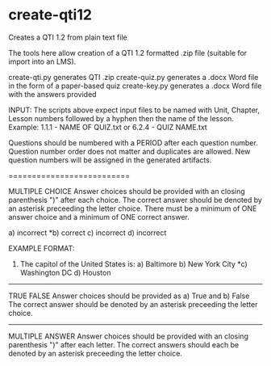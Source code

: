 # create-qti12
Creates a QTI 1.2 from plain text file

The tools here allow creation of a QTI 1.2 formatted .zip file (suitable for import into an LMS).

create-qti.py generates QTI .zip
create-quiz.py generates a .docx Word file in the form of a paper-based quiz
create-key.py generates a .docx Word file with the answers provided

INPUT:
The scripts above expect input files to be named with Unit, Chapter, Lesson numbers followed by a hyphen then the name of the lesson.
Example: 1.1.1 - NAME OF QUIZ.txt    or    6.2.4 - QUIZ NAME.txt

Questions should be numbered with a PERIOD after each question number. Question number order does not matter and duplicates are allowed. New question numbers will be assigned in the generated artifacts.

==========================

MULTIPLE CHOICE
Answer choices should be provided with an closing parenthesis ")" after each choice.
The correct answer should be denoted by an asterisk preceeding the letter choice.
There must be a minimum of ONE answer choice and a minimum of ONE correct answer.

a) incorrect
*b) correct
c) incorrect
d) incorrect

EXAMPLE FORMAT:
1. The capitol of the United States is:
a) Baltimore
b) New York City
*c) Washington DC
d) Houston

--------------------------

TRUE FALSE
Answer choices should be provided as a) True and b) False
The correct answer should be denoted by an asterisk preceeding the letter choice.

--------------------------

MULTIPLE ANSWER
Answer choices should be provided with an closing parenthesis ")" after each letter.
The correct answers should each be denoted by an asterisk preceeding the letter choice.
